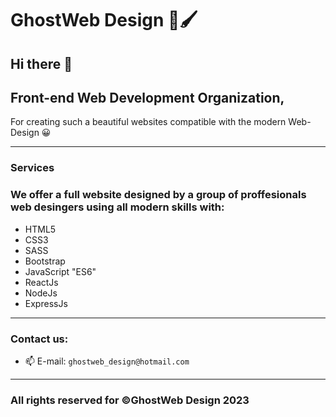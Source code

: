 <!--
**Ghoostweb/Ghoostweb** is a ✨ _special_ ✨ repository because its `README.md` (this file) appears on your GitHub profile.

Here are some ideas to get you started:

- 🔭 I’m currently working on ...
- 🌱 I’m currently learning ...
- 👯 I’m looking to collaborate on ...
- 🤔 I’m looking for help with ...
- 💬 Ask me about ...
- 📫 How to reach me: ...
- 😄 Pronouns: ...
- ⚡ Fun fact: ...
-->

# GhostWeb Design 🎨🖌️

## Hi there 👋

## Front-end Web Development Organization,

For creating such a beautiful websites compatible with the modern Web-Design 😀

----
### Services

### We offer a full website designed by a group of proffesionals web desingers using all modern skills with:

- HTML5
- CSS3
- SASS
- Bootstrap
- JavaScript "ES6"
- ReactJs
- NodeJs
- ExpressJs

---
### Contact us:

- 📫 E-mail: ``` ghostweb_design@hotmail.com ```

---
### All rights reserved for &copy;GhostWeb Design 2023
